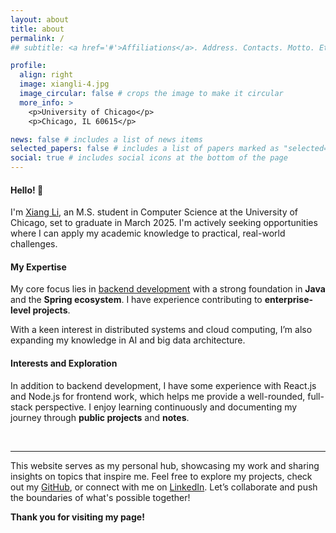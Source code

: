 ```yaml
---
layout: about
title: about
permalink: /
## subtitle: <a href='#'>Affiliations</a>. Address. Contacts. Motto. Etc.

profile:
  align: right
  image: xiangli-4.jpg
  image_circular: false # crops the image to make it circular
  more_info: >
    <p>University of Chicago</p>
    <p>Chicago, IL 60615</p>

news: false # includes a list of news items
selected_papers: false # includes a list of papers marked as "selected={true}"
social: true # includes social icons at the bottom of the page
---
```


#### Hello! 👋

I'm <a href='#'>Xiang Li</a>, an M.S. student in Computer Science at the University of Chicago, set to graduate in March 2025. I'm actively seeking opportunities where I can apply my academic knowledge to practical, real-world challenges.<br>


#### My Expertise

My core focus lies in <a href='#'>backend development</a> with a strong foundation in **Java** and the **Spring ecosystem**. I have experience contributing to **enterprise-level projects**. 

With a keen interest in distributed systems and cloud computing, I’m also expanding my knowledge in AI and big data architecture.<br>


#### Interests and Exploration

In addition to backend development, I have some experience with React.js and Node.js for frontend work, which helps me provide a well-rounded, full-stack perspective. I enjoy learning continuously and documenting my journey through **public projects** and **notes**.


<br>

---

This website serves as my personal hub, showcasing my work and sharing insights on topics that inspire me. Feel free to explore my projects, check out my [<a href='#'>GitHub</a>](https://github.com/xiangli-damien), or connect with me on <a href='#'>[LinkedIn](https://www.linkedin.com/in/xiangli-damien)</a>. Let’s collaborate and push the boundaries of what's possible together!


**Thank you for visiting my page!**


